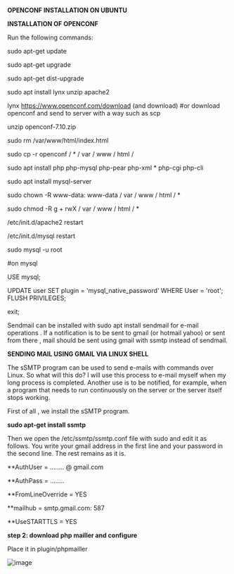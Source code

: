 **OPENCONF INSTALLATION ON UBUNTU**

**INSTALLATION OF OPENCONF**

Run the following commands:

sudo apt-get update

sudo apt-get upgrade

sudo apt-get dist-upgrade

sudo apt install lynx unzip apache2

lynx https://www.openconf.com/download (and download) #or download openconf and send to server with a way such as scp

unzip openconf-7.10.zip

sudo rm /var/www/html/index.html

sudo cp -r openconf / * / var / www / html /

sudo apt install php php-mysql php-pear php-xml * php-cgi php-cli

sudo apt install mysql-server

sudo chown -R www-data: www-data / var / www / html / *

sudo chmod -R g + rwX / var / www / html / *

/etc/init.d/apache2 restart

/etc/init.d/mysql restart

sudo mysql -u root

#on mysql

USE mysql; 

UPDATE user SET plugin = 'mysql_native_password' WHERE User = 'root'; 
FLUSH PRIVILEGES; 

exit;

Sendmail can be installed with sudo apt install sendmail for e-mail operations . If a notification is to be sent to gmail (or hotmail yahoo) or sent from there , mail should be sent using gmail with ssmtp instead of sendmail.

**SENDING MAIL USING GMAIL VIA LINUX SHELL**

The sSMTP program can be used to send e-mails with commands over Linux. So what will this do? I will use this process to e-mail myself when my long process is completed. Another use is to be notified, for example, when a program that needs to run continuously on the server or the server itself stops working.

First of all , we install the sSMTP program.

**sudo apt-get install ssmtp**

Then we open the /etc/ssmtp/ssmtp.conf file with sudo and edit it as follows. You write your gmail address in the first line and your password in the second line. The rest remains as it is.

**AuthUser = ........ @ gmail.com

**AuthPass = ........

**FromLineOverride = YES

**mailhub = smtp.gmail.com: 587

**UseSTARTTLS = YES

**step 2:
download php mailler and configure**

Place it in plugin/phpmailler

![image](https://github.com/Charansiddu/OpenConf-Installation-on-Ubuntu/images/image.png)



